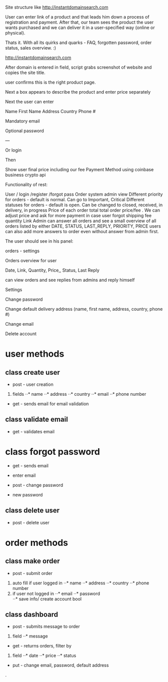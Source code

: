Site structure like http://instantdomainsearch.com

User can enter link of a product and that leads him down a process of registration and payment.
After that, our team sees the product the user wants purchased and we can deliver it in a user-specified way (online or physical).

Thats it. With all its quirks and quarks - FAQ, forgotten password, order status, sales overview. :)

http://instantdomainsearch.com

After domain is entered in field, script grabs screenshot of website and copies the site title.

user confirms this is the right product page.

Next a box appears to describe the product and enter price separately

Next the user can enter

Name First Name Address Country Phone #

Mandatory email

Optional password

—

Or login

Then

Show user final price including our fee Payment Method using coinbase business crypto api

Functionality of rest:

User / login /register /forgot pass Order system admin view Different priority for orders -
default is normal. Can go to Important, Critical Different statuses for orders -
default is open. Can be changed to closed, received, in delivery, in progress Price of each order total total order price/fee .
We can adjust price and ask for more payment in case user forgot shipping fee quantity
 Link Admin can answer all orders and see a small overview of all orders listed by either
 DATE, STATUS, LAST_REPLY, PRIORITY, PRICE users can also add more answers to order even without answer from admin first.

The user should see in his panel:

orders - settings

Orders overview for user

Date, Link, Quantity, Price,, Status, Last Reply

can view orders and see replies from admins and reply himself

Settings

Change password

Change default delivery address (name, first name, address, country, phone #)

Change email

Delete account

# user methods

## class create user

* post - user creation
1. fields
⋅⋅* name
⋅⋅* address
⋅⋅* country
⋅⋅* email
⋅⋅* phone number

* get - sends email for email validation

## class validate email

* get - validates email

# class forgot password

* get - sends email

* enter email

* post - change password
* new password

## class delete user

* post - delete user

# order methods

## class make order

* post - submit order
1. auto fill if user logged in
⋅⋅* name
⋅⋅* address
⋅⋅* country
⋅⋅* phone number
2. if user not logged in
⋅⋅* email
⋅⋅* password  
⋅⋅* save info/ create account bool

## class dashboard

* post - submits message to order

1. field
⋅⋅* message

* get - returns orders, filter by
1. field 
⋅⋅* date
⋅⋅* price
⋅⋅* status

* put - change email, password, default address




























.
